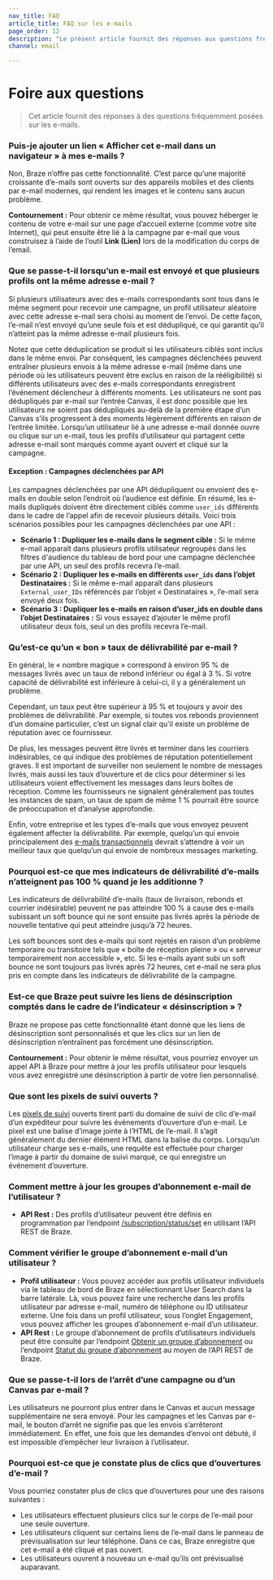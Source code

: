 ```yaml
---
nav_title: FAQ
article_title: FAQ sur les e-mails
page_order: 12
description: "Le présent article fournit des réponses aux questions fréquemment posées sur les courriers électroniques."
channel: email

---
```


# Foire aux questions

> Cet article fournit des réponses à des questions fréquemment posées sur les e-mails.

### Puis-je ajouter un lien « Afficher cet e-mail dans un navigateur » à mes e-mails ?

Non, Braze n’offre pas cette fonctionnalité. C’est parce qu’une majorité croissante d’e-mails sont ouverts sur des appareils mobiles et des clients par e-mail modernes, qui rendent les images et le contenu sans aucun problème.

**Contournement :** Pour obtenir ce même résultat, vous pouvez héberger le contenu de votre e-mail sur une page d’accueil externe (comme votre site Internet), qui peut ensuite être lié à la campagne par e-mail que vous construisez à l’aide de l’outil **Link (Lien)** lors de la modification du corps de l’email.

### Que se passe-t-il lorsqu’un e-mail est envoyé et que plusieurs profils ont la même adresse e-mail ?

Si plusieurs utilisateurs avec des e-mails correspondants sont tous dans le même segment pour recevoir une campagne, un profil utilisateur aléatoire avec cette adresse e-mail sera choisi au moment de l’envoi. De cette façon, l’e-mail n’est envoyé qu’une seule fois et est dédupliqué, ce qui garantit qu’il n’atteint pas la même adresse e-mail plusieurs fois.

Notez que cette déduplication se produit si les utilisateurs ciblés sont inclus dans le même envoi. Par conséquent, les campagnes déclenchées peuvent entraîner plusieurs envois à la même adresse e-mail (même dans une période où les utilisateurs peuvent être exclus en raison de la rééligibilité) si différents utilisateurs avec des e-mails correspondants enregistrent l’événement déclencheur à différents moments. Les utilisateurs ne sont pas dédupliqués par e-mail sur l’entrée Canvas, il est donc possible que les utilisateurs ne soient pas dédupliqués au-delà de la première étape d’un Canvas s’ils progressent à des moments légèrement différents en raison de l’entrée limitée. Lorsqu’un utilisateur lié à une adresse e-mail donnée ouvre ou clique sur un e-mail, tous les profils d’utilisateur qui partagent cette adresse e-mail sont marqués comme ayant ouvert et cliqué sur la campagne.

#### Exception : Campagnes déclenchées par API

Les campagnes déclenchées par une API dédupliquent ou envoient des e-mails en double selon l’endroit où l’audience est définie. En résumé, les e-mails dupliqués doivent être directement ciblés comme `user_ids` différents dans le cadre de l’appel afin de recevoir plusieurs détails. Voici trois scénarios possibles pour les campagnes déclenchées par une API :

- **Scénario 1 : Dupliquer les e-mails dans le segment cible :** Si le même e-mail apparaît dans plusieurs profils utilisateur regroupés dans les filtres d'audience du tableau de bord pour une campagne déclenchée par une API, un seul des profils recevra l’e-mail.
- **Scénario 2 : Dupliquer les e-mails en différents `user_ids` dans l’objet Destinataires :** Si le même e-mail apparaît dans plusieurs `External_user_IDs` référencés par l’objet « Destinataires », l’e-mail sera envoyé deux fois.
- **Scénario 3 : Dupliquer les e-mails en raison d’user_ids en double dans l’objet Destinataires :** Si vous essayez d’ajouter le même profil utilisateur deux fois, seul un des profils recevra l’e-mail.

### Qu’est-ce qu’un « bon » taux de délivrabilité par e-mail ?

En général, le « nombre magique » correspond à environ 95 % de messages livrés avec un taux de rebond inférieur ou égal à 3 %. Si votre capacité de délivrabilité est inférieure à celui-ci, il y a généralement un problème.

Cependant, un taux peut être supérieur à 95 % et toujours y avoir des problèmes de délivrabilité. Par exemple, si toutes vos rebonds proviennent d’un domaine particulier, c’est un signal clair qu’il existe un problème de réputation avec ce fournisseur.

De plus, les messages peuvent être livrés et terminer dans les courriers indésirables, ce qui indique des problèmes de réputation potentiellement graves. Il est important de surveiller non seulement le nombre de messages livrés, mais aussi les taux d’ouverture et de clics pour déterminer si les utilisateurs voient effectivement les messages dans leurs boîtes de réception. Comme les fournisseurs ne signalent généralement pas toutes les instances de spam, un taux de spam de même 1 % pourrait être source de préoccupation et d’analyse approfondie.

Enfin, votre entreprise et les types d’e-mails que vous envoyez peuvent également affecter la délivrabilité. Par exemple, quelqu’un qui envoie principalement des [e-mails transactionnels][1] devrait s’attendre à voir un meilleur taux que quelqu’un qui envoie de nombreux messages marketing.

### Pourquoi est-ce que mes indicateurs de délivrabilité d’e-mails n’atteignent pas 100 % quand je les additionne ?

Les indicateurs de délivrabilité d’e-mails (taux de livraison, rebonds et courrier indésirable) peuvent ne pas atteindre 100 % à cause des e-mails subissant un soft bounce qui ne sont ensuite pas livrés après la période de nouvelle tentative qui peut atteindre jusqu’à 72 heures.

Les soft bounces sont des e-mails qui sont rejetés en raison d’un problème temporaire ou transitoire tels que « boîte de réception pleine » ou « serveur temporairement non accessible », etc. Si les e-mails ayant subi un soft bounce ne sont toujours pas livrés après 72 heures, cet e-mail ne sera plus pris en compte dans les indicateurs de délivrabilité de la campagne.

### Est-ce que Braze peut suivre les liens de désinscription comptés dans le cadre de l’indicateur « désinscription » ?

Braze ne propose pas cette fonctionnalité étant donné que les liens de désinscription sont personnalisés et que les clics sur un lien de désinscription n’entraînent pas forcément une désinscription. 

**Contournement :** Pour obtenir le même résultat, vous pourriez envoyer un appel API à Braze pour mettre à jour les profils utilisateur pour lesquels vous avez enregistré une désinscription à partir de votre lien personnalisé. 

### Que sont les pixels de suivi ouverts ?

Les [pixels de suivi]({{site.baseurl}}/user_guide/administrative/app_settings/manage_app_group/email_settings/#email-open-tracking-pixel) ouverts tirent parti du domaine de suivi de clic d’e-mail d’un expéditeur pour suivre les événements d’ouverture d’un e-mail. Le pixel est une balise d’image jointe à l’HTML de l’e-mail. Il s’agit généralement du dernier élément HTML dans la balise du corps. Lorsqu’un utilisateur charge ses e-mails, une requête est effectuée pour charger l’image à partir du domaine de suivi marqué, ce qui enregistre un événement d’ouverture.

### Comment mettre à jour les groupes d’abonnement e-mail de l’utilisateur ?

- **API Rest :** Des profils d’utilisateur peuvent être définis en programmation par l’endpoint [/subscription/status/set]({{site.baseurl}}/api/endpoints/subscription_groups/post_update_user_subscription_group_status/) en utilisant l’API REST de Braze.

### Comment vérifier le groupe d’abonnement e-mail d’un utilisateur ?

- **Profil utilisateur :** Vous pouvez accéder aux profils utilisateur individuels via le tableau de bord de Braze en sélectionnant User Search dans la barre latérale. Là, vous pouvez faire une recherche dans les profils utilisateur par adresse e-mail, numéro de téléphone ou ID utilisateur externe. Une fois dans un profil utilisateur, sous l’onglet Engagement, vous pouvez afficher les groupes d’abonnement e-mail d’un utilisateur. 
- **API Rest :** Le groupe d’abonnement de profils d’utilisateurs individuels peut être consulté par l’endpoint [Obtenir un groupe d’abonnement][9] ou l’endpoint [Statut du groupe d’abonnement][8] au moyen de l’API REST de Braze. 

### Que se passe-t-il lors de l’arrêt d’une campagne ou d’un Canvas par e-mail ?

Les utilisateurs ne pourront plus entrer dans le Canvas et aucun message supplémentaire ne sera envoyé. Pour les campagnes et les Canvas par e-mail, le bouton d’arrêt ne signifie pas que les envois s’arrêteront immédiatement. En effet, une fois que les demandes d’envoi ont débuté, il est impossible d’empêcher leur livraison à l’utilisateur.

### Pourquoi est-ce que je constate plus de clics que d’ouvertures d’e-mail ?

Vous pourriez constater plus de clics que d’ouvertures pour une des raisons suivantes :
- Les utilisateurs effectuent plusieurs clics sur le corps de l’e-mail pour une seule ouverture.
- Les utilisateurs cliquent sur certains liens de l’e-mail dans le panneau de prévisualisation sur leur téléphone. Dans ce cas, Braze enregistre que cet e-mail a été cliqué et pas ouvert.
- Les utilisateurs ouvrent à nouveau un e-mail qu’ils ont prévisualisé auparavant.

[8]: {{site.baseurl}}/api/endpoints/subscription_groups/get_list_user_subscription_group_status/
[9]: {{site.baseurl}}/api/endpoints/subscription_groups/get_list_user_subscription_groups/
[1]: {{site.baseurl}}/api/api_campaigns/transactional_api_campaign